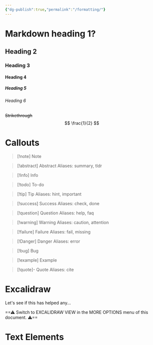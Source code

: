 ```yaml
---
{"dg-publish":true,"permalink":"/formatting/"}
---
```



# Markdown heading 1?
## Heading 2
### Heading 3
#### Heading 4
##### Heading 5
###### Heading 6
~~Strikethrough~~
$$
\frac{1}{2}
$$
# Callouts
> [!note] Note

> [!abstract] Abstract
> Aliases: summary, tldr

> [!Info] Info

> [!todo] To-do

> [!tip] Tip
> Aliases: hint, important

> [!success] Success
> Aliases: check, done

> [!question] Question
> Aliases: help, faq

> [!warning] Warning
> Aliases: caution, attention

> [!failure] Failure
> Aliases: fail, missing

> [!Danger] Danger
> Aliases: error

> [!bug] Bug

> [!example] Example

> [!quote]- Quote
> Aliases: cite


# Excalidraw
Let's see if this has helped any...

<div class="transclusion internal-embed is-loaded"><div class="markdown-embed">




==⚠  Switch to EXCALIDRAW VIEW in the MORE OPTIONS menu of this document. ⚠==


# Text Elements


</div></div>
